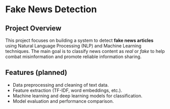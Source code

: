 # Fake News Detection  

## Project Overview  
This project focuses on building a system to detect **fake news articles** using Natural Language Processing (NLP) and Machine Learning techniques. The main goal is to classify news content as *real* or *fake* to help combat misinformation and promote reliable information sharing.  

## Features (planned)  
- Data preprocessing and cleaning of text data.  
- Feature extraction (TF-IDF, word embeddings, etc.).  
- Machine learning and deep learning models for classification.  
- Model evaluation and performance comparison.  

